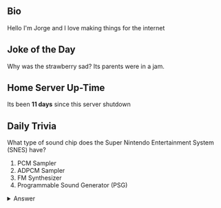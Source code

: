## Bio

Hello I'm Jorge and I love making things for the internet

## Joke of the Day

Why was the strawberry sad? Its parents were in a jam.

## Home Server Up-Time

Its been **11 days** since this server shutdown


## Daily Trivia

What type of sound chip does the Super Nintendo Entertainment System (SNES) have?
 1. PCM Sampler
 2. ADPCM Sampler
 3. FM Synthesizer
 4. Programmable Sound Generator (PSG)

<details>
  <summary>Answer</summary>
  ADPCM Sampler
</details>
